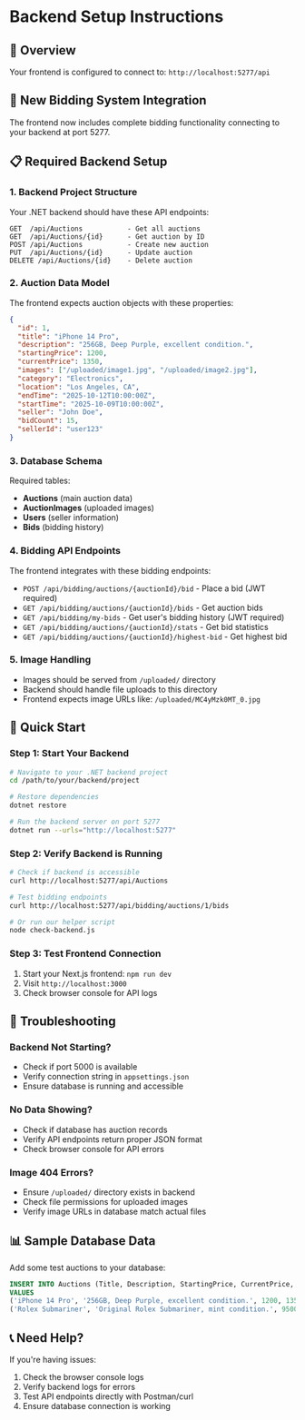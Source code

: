 # Backend Setup Instructions

## 🎯 Overview
Your frontend is configured to connect to: `http://localhost:5277/api`

## 🎯 New Bidding System Integration

The frontend now includes complete bidding functionality connecting to your backend at port 5277.

## 📋 Required Backend Setup

### 1. **Backend Project Structure**
Your .NET backend should have these API endpoints:
```
GET  /api/Auctions           - Get all auctions
GET  /api/Auctions/{id}      - Get auction by ID  
POST /api/Auctions           - Create new auction
PUT  /api/Auctions/{id}      - Update auction
DELETE /api/Auctions/{id}    - Delete auction
```

### 2. **Auction Data Model**
The frontend expects auction objects with these properties:
```json
{
  "id": 1,
  "title": "iPhone 14 Pro",
  "description": "256GB, Deep Purple, excellent condition.",
  "startingPrice": 1200,
  "currentPrice": 1350,
  "images": ["/uploaded/image1.jpg", "/uploaded/image2.jpg"],
  "category": "Electronics",
  "location": "Los Angeles, CA",
  "endTime": "2025-10-12T10:00:00Z",
  "startTime": "2025-10-09T10:00:00Z",
  "seller": "John Doe",
  "bidCount": 15,
  "sellerId": "user123"
}
```

### 3. **Database Schema**
Required tables:
- **Auctions** (main auction data)
- **AuctionImages** (uploaded images)
- **Users** (seller information)
- **Bids** (bidding history)

### 4. **Bidding API Endpoints**
The frontend integrates with these bidding endpoints:
- `POST /api/bidding/auctions/{auctionId}/bid` - Place a bid (JWT required)
- `GET /api/bidding/auctions/{auctionId}/bids` - Get auction bids
- `GET /api/bidding/my-bids` - Get user's bidding history (JWT required)  
- `GET /api/bidding/auctions/{auctionId}/stats` - Get bid statistics
- `GET /api/bidding/auctions/{auctionId}/highest-bid` - Get highest bid

### 5. **Image Handling**
- Images should be served from `/uploaded/` directory
- Backend should handle file uploads to this directory
- Frontend expects image URLs like: `/uploaded/MC4yMzk0MT_0.jpg`

## 🚀 Quick Start

### Step 1: Start Your Backend
```bash
# Navigate to your .NET backend project
cd /path/to/your/backend/project

# Restore dependencies
dotnet restore

# Run the backend server on port 5277
dotnet run --urls="http://localhost:5277"
```

### Step 2: Verify Backend is Running
```bash
# Check if backend is accessible
curl http://localhost:5277/api/Auctions

# Test bidding endpoints
curl http://localhost:5277/api/bidding/auctions/1/bids

# Or run our helper script
node check-backend.js
```

### Step 3: Test Frontend Connection
1. Start your Next.js frontend: `npm run dev`
2. Visit `http://localhost:3000`
3. Check browser console for API logs

## 🔧 Troubleshooting

### Backend Not Starting?
- Check if port 5000 is available
- Verify connection string in `appsettings.json`
- Ensure database is running and accessible

### No Data Showing?
- Check if database has auction records
- Verify API endpoints return proper JSON format
- Check browser console for API errors

### Image 404 Errors?
- Ensure `/uploaded/` directory exists in backend
- Check file permissions for uploaded images
- Verify image URLs in database match actual files

## 📊 Sample Database Data
Add some test auctions to your database:
```sql
INSERT INTO Auctions (Title, Description, StartingPrice, CurrentPrice, Category, Location, EndTime, StartTime, SellerId)
VALUES 
('iPhone 14 Pro', '256GB, Deep Purple, excellent condition.', 1200, 1350, 'Electronics', 'Los Angeles, CA', '2025-10-12 10:00:00', '2025-10-09 10:00:00', 1),
('Rolex Submariner', 'Original Rolex Submariner, mint condition.', 9500, 11200, 'Luxury', 'Beverly Hills, CA', '2025-10-13 15:00:00', '2025-10-09 12:00:00', 2);
```

## 📞 Need Help?
If you're having issues:
1. Check the browser console logs
2. Verify backend logs for errors
3. Test API endpoints directly with Postman/curl
4. Ensure database connection is working